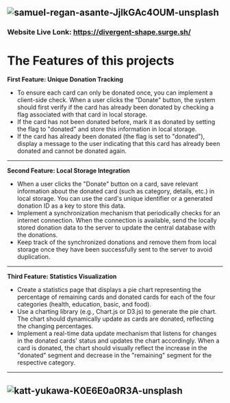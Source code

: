 ![samuel-regan-asante-JjlkGAc4OUM-unsplash](https://github.com/programming-hero-web-course-4/b8a8-donation-campaign-jakirhasanrony/assets/99494672/0859e8b0-94ed-4b0d-b175-b068455af916)
---
### Website Live Lonk: https://divergent-shape.surge.sh/
# The Features of this projects
**First Feature: Unique Donation Tracking**

* To ensure each card can only be donated once, you can implement a client-side check. When a user clicks the "Donate" button, the system should first verify if the card has already been donated by checking a flag associated with that card in local storage.
* If the card has not been donated before, mark it as donated by setting the flag to "donated" and store this information in local storage.
* If the card has already been donated (the flag is set to "donated"), display a message to the user indicating that this card has already been donated and cannot be donated again.
---
**Second Feature: Local Storage Integration**
* When a user clicks the "Donate" button on a card, save relevant information about the donated card (such as category, details, etc.) in local storage. You can use the card's unique identifier or a generated donation ID as a key to store this data.
* Implement a synchronization mechanism that periodically checks for an internet connection. When the connection is available, send the locally stored donation data to the server to update the central database with the donations.
* Keep track of the synchronized donations and remove them from local storage once they have been successfully sent to the server to avoid duplication.
--- 
**Third Feature: Statistics Visualization**
* Create a statistics page that displays a pie chart representing the percentage of remaining cards and donated cards for each of the four categories (health, education, basic, and food).
* Use a charting library (e.g., Chart.js or D3.js) to generate the pie chart. The chart should dynamically update as cards are donated, reflecting the changing percentages.
* Implement a real-time data update mechanism that listens for changes in the donated cards' status and updates the chart accordingly. When a card is donated, the chart should visually reflect the increase in the "donated" segment and decrease in the "remaining" segment for the respective category.
---
![katt-yukawa-K0E6E0a0R3A-unsplash](https://github.com/programming-hero-web-course-4/b8a8-donation-campaign-jakirhasanrony/assets/99494672/d47fad27-3305-4b2c-878f-cf19ed22d587)
---
